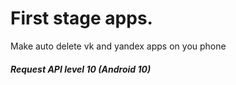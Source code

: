 # First stage apps.

Make auto delete vk and yandex apps on you phone

##### Request API level 10 (Android 10)
